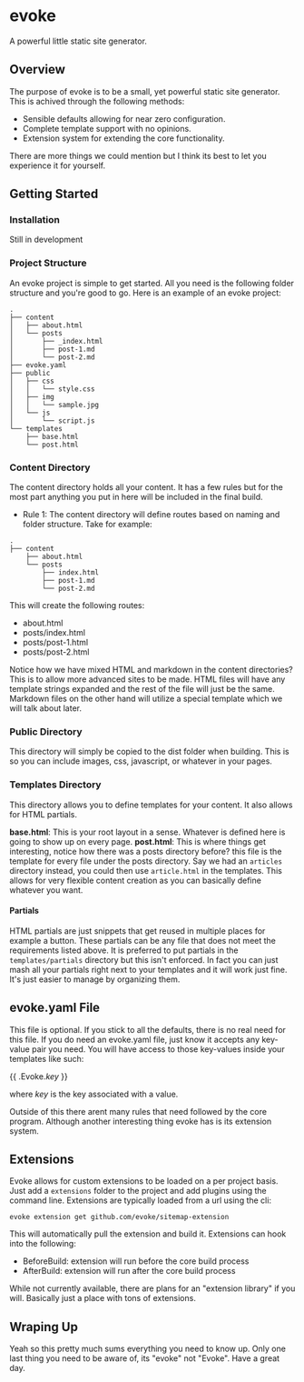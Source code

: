 # evoke

A powerful little static site generator.

## Overview

The purpose of evoke is to be a small, yet powerful static site generator. This is achived through the following methods:

- Sensible defaults allowing for near zero configuration.
- Complete template support with no opinions.
- Extension system for extending the core functionality.

There are more things we could mention but I think its best to let you experience it for yourself.

## Getting Started

### Installation

Still in development

### Project Structure

An evoke project is simple to get started. All you need is the following folder structure and you're good to go. Here is an example of an evoke project:

```
.
├── content
│   ├── about.html
│   └── posts
│       ├── _index.html
│       ├── post-1.md
│       └── post-2.md
├── evoke.yaml
├── public
│   ├── css
│   │   └── style.css
│   ├── img
│   │   └── sample.jpg
│   └── js
│       └── script.js
└── templates
    ├── base.html
    └── post.html
```

### Content Directory

The content directory holds all your content. It has a few rules but for the most part anything you put in here will be included in the final build.

- Rule 1: The content directory will define routes based on naming and folder structure. Take for example:

```
.
├── content
    ├── about.html
    └── posts
        ├── index.html
        ├── post-1.md
        └── post-2.md
```

This will create the following routes:

- about.html
- posts/index.html
- posts/post-1.html
- posts/post-2.html

Notice how we have mixed HTML and markdown in the content directories? This is to allow more advanced sites to be made. HTML files will have any template strings expanded and the rest of the file will just be the same. Markdown files on the other hand will utilize a special template which we will talk about later.

### Public Directory

This directory will simply be copied to the dist folder when building. This is so you can include images, css, javascript, or whatever in your pages.

### Templates Directory

This directory allows you to define templates for your content. It also allows for HTML partials.

**base.html**: This is your root layout in a sense. Whatever is defined here is going to show up on every page.
**post.html**: This is where things get interesting, notice how there was a posts directory before? this file is the template for every file under the posts directory. Say we had an `articles` directory instead, you could then use `article.html` in the templates. This allows for very flexible content creation as you can basically define whatever you want.

#### Partials

HTML partials are just snippets that get reused in multiple places for example a button. These partials can be any file that does not meet the requirements listed above. It is preferred to put partials in the `templates/partials` directory but this isn't enforced. In fact you can just mash all your partials right next to your templates and it will work just fine. It's just easier to manage by organizing them.

## evoke.yaml File

This file is optional. If you stick to all the defaults, there is no real need for this file. If you do need an evoke.yaml file, just know it accepts any key-value pair you need. You will have access to those key-values inside your templates like such:

{{ .Evoke._key_ }}

where _key_ is the key associated with a value.

Outside of this there arent many rules that need followed by the core program. Although another interesting thing evoke has is its extension system.

## Extensions

Evoke allows for custom extensions to be loaded on a per project basis. Just add a `extensions` folder to the project and add plugins using the command line. Extensions are typically loaded from a url using the cli:

```
evoke extension get github.com/evoke/sitemap-extension
```

This will automatically pull the extension and build it. Extensions can hook into the following:
- BeforeBuild: extension will run before the core build process
- AfterBuild: extension will run after the core build process

While not currently available, there are plans for an "extension library" if you will. Basically just a place with tons of extensions.

## Wraping Up

Yeah so this pretty much sums everything you need to know up. Only one last thing you need to be aware of, its "evoke" not "Evoke". Have a great day.